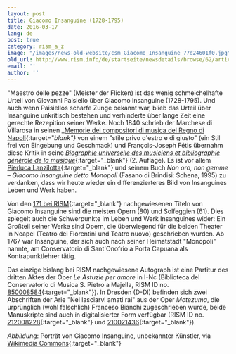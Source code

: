 ```yaml
---
layout: post
title: Giacomo Insanguine (1728-1795)
date: 2016-03-17
lang: de
post: true
category: rism_a_z
image: "/images/news-old-website/csm_Giacomo_Insanguine_77d24601f0.jpg"
old_url: http://www.rism.info/de/startseite/newsdetails/browse/62/article/64/rism-a-z-giacomo-insanguine-1728-1795.html
email: ''
author: ''
---
```



"Maestro delle pezze" (Meister der Flicken) ist das wenig schmeichelhafte Urteil von Giovanni Paisiello über Giacomo Insanguine (1728-1795). Und auch wenn Paisiellos scharfe Zunge bekannt war, blieb das Urteil über Insanguine unkritisch bestehen und verhinderte über lange Zeit eine gerechte Rezepition seiner Werke. Noch 1840 schrieb der Marchese di Villarosa in seinen _[Memorie dei compositori di musica del Regno di Napoli](http://digitale.bnnonline.it/index.php?it/149/ricerca-contenuti-digitali/show/84/){:target="_blank"}_ von einem "stile privo d'estro e di giusto" (ein Stil frei von Eingebung und Geschmack) und François-Joseph Fétis übernahm diese Kritik in seine [_Biographie universelle des musiciens et bibliographie générale de la musique_](http://gallica.bnf.fr/ark:/12148/bpt6k69720x/f404.image.r=){:target="_blank"} (2. Auflage). Es ist vor allem [Pierluca Lanzilotta](http://cons.bz.it/IT/progs/pages/lanzillotta-pierluca.aspx){:target="_blank"} und seinem Buch _Non oro, non gemme – Giacomo Insanguine detto Monopoli_ (Fasano di Brindisi: Schena, 1995) zu verdanken, dass wir heute wieder ein differenzierteres Bild von Insanguines Leben und Werk haben.

Von den [171 bei RISM](https://opac.rism.info/search?View=rism&author=Insanguine){:target="_blank"} nachgewiesenen Titeln von Giacomo Insanguine sind die meisten Opern (80) und Solfeggien (61). Dies spiegelt auch die Schwerpunkte im Leben und Werk Insanguines wider: Ein Großteil seiner Werke sind Opern, die überwiegend für die beiden Theater in Neapel (Teatro dei Fiorentini und Teatro nuovo) geschrieben wurden. Ab 1767 war Insanguine, der sich auch nach seiner Heimatstadt "Monopoli" nannte, am Conservatorio di Sant'Onofrio a Porta Capuana als Kontrapunktlehrer tätig.

Das einzige bislang bei RISM nachgewiesene Autograph ist eine Partitur des dritten Aktes der Oper _Le Astuzie per amore_ in I-Nc (Biblioteca del Conservatorio di Musica S. Pietro a Majella, RISM ID no. [850008584](https://opac.rism.info/search?id=850008584){:target="_blank"}). In Dresden (D-Dl) befinden sich zwei Abschriften der Arie "Nel lasciarvi amati rai" aus der Oper _Motezuma_, die urprünglich (wohl fälschlich) Franceso Bianchi zugeschrieben wurde, beide Manuskripte sind auch in digitalisierter Form verfügbar (RISM ID no. [212008228](https://opac.rism.info/search?id=212008228){:target="_blank"} und [210021436](https://opac.rism.info/search?id=210021436){:target="_blank"}).

_Abbildung_: Porträt von Giacomo Insanguine, unbekannter Künstler, via [Wikimedia Commons](https://it.wikipedia.org/wiki/File:Giacomo_Insanguine.jpg){:target="_blank"}



<script type="text/javascript">var switchTo5x=true;</script><script type="text/javascript" src="http://w.sharethis.com/button/buttons.js"></script><script type="text/javascript">stLight.options({publisher: "9b601438-1ce1-49d8-bfd7-9cff5df54c17", doNotHash: false, doNotCopy: false, hashAddressBar: false});</script>